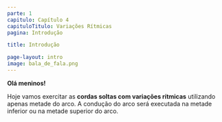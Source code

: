 ```yaml
---
parte: 1
capitulo: Capítulo 4
capituloTitulo: Variações Rítmicas
pagina: Introdução

title: Introdução

page-layout: intro
image: bala_de_fala.png
---
```


**Olá meninos!**

Hoje vamos exercitar as **cordas soltas com variações rítmicas** utilizando apenas metade do arco. A condução do arco será executada na metade inferior ou na metade superior do arco.